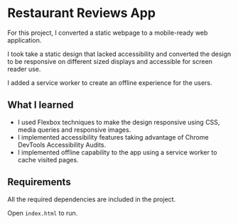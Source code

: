 # Restaurant Reviews App
For this project, I converted a static webpage to a mobile-ready web application.

I took take a static design that lacked accessibility and converted the design to be responsive on different sized displays and accessible for screen reader use.

I added a service worker to create an offline experience for the users.



## What I learned

- I used Flexbox techniques to make the design responsive using CSS, media queries and responsive images.
- I implemented accessibility features taking advantage of Chrome DevTools Accessibility Audits.
- I implemented offline capability to the app using a service worker to cache visited pages.



## Requirements

All the required dependencies are included in the project.

Open `index.html` to run.